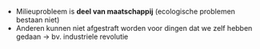 - Milieuprobleem is **deel van maatschappij** (ecologische problemen bestaan niet)
- Anderen kunnen niet afgestraft worden voor dingen dat we zelf hebben gedaan
	-> bv. industriele revolutie